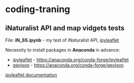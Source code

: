 # coding-traning


## iNaturalist API and map vidgets tests
File: **iN_SS.ipynb** - my test of iNaturalist API, [ipyleaflet](https://github.com/jupyter-widgets/ipyleaflet)

Necessity to install packages in **Anaconda** in advance:
* [ipyleaflet](https://leafletjs.com) - https://anaconda.org/conda-forge/ipyleaflet
* [geojson](https://geojson.org) - https://anaconda.org/conda-forge/geojson

[ipyleaflet documentation](https://ipyleaflet.readthedocs.io/en/latest/)
